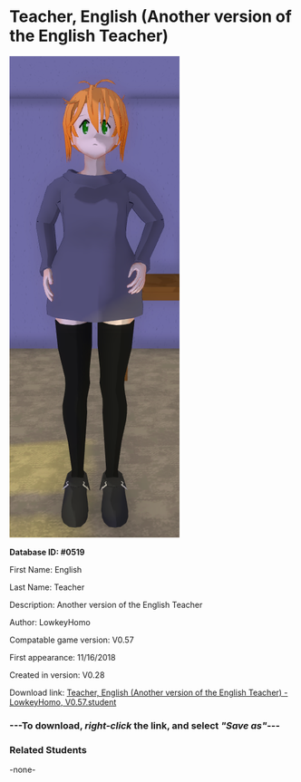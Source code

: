 # Teacher, English (Another version of the English Teacher)

<img src="../../Files/Images/Teacher, English (Another version of the English Teacher).png" title="Teacher, English (Another version of the English Teacher) - LowkeyHomo, V0.57">

**Database ID: #0519**

First Name: English

Last Name: Teacher

Description: Another version of the English Teacher

Author: LowkeyHomo

Compatable game version: V0.57

First appearance: 11/16/2018

Created in version: V0.28

Download link: <a href="https://raw.githubusercontent.com/Arbiter1223/Daigaku-Gurashi-Custom-Students/master/Files/Student%20Files/Teacher%2C%20English%20(Another%20version%20of%20the%20English%20Teacher)%20-%20LowkeyHomo%2C%20V0.57.student">Teacher, English (Another version of the English Teacher) - LowkeyHomo, V0.57.student</a>

### ---**To download, _right-click_ the link, and select _"Save as"_**---

### Related Students

-none-
